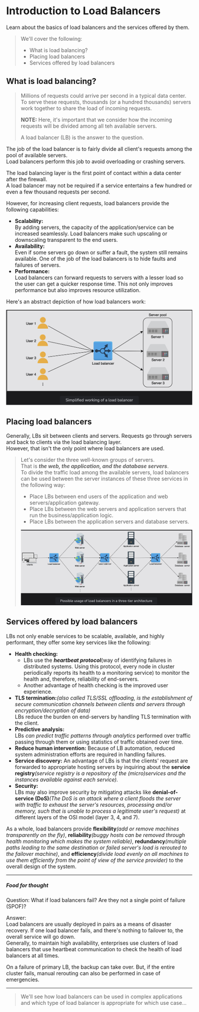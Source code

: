 # Introduction to Load Balancers

Learn about the basics of load balancers and the services offered by them.

> We'll cover the following:
>
> - What is load balancing?
> - Placing load balancers
> - Services offered by load balancers

## What is load balancing?

> Millions of requests could arrive per second in a typical data center. To serve these requests, thousands (or a hundred thousands) servers work together to share the load of incoming requests.
>
> **NOTE:** Here, it's important that we consider how the incoming requests will be divided among all teh available servers.
>
> A load balancer (LB) is the answer to the question.

The job of the load balancer is to fairly divide all client's requests among the pool of available servers.  
 Load balancers perform this job to avoid overloading or crashing servers.

The load balancing layer is the first point of contact within a data center after the firewall.  
A load balancer may not be required if a service entertains a few hundred or even a few thousand requests per second.

However, for increasing client requests, load balancers provide the following capabilities:

- **Scalability:**  
   By adding servers, the capacity of the application/service can be increased seamlessly. Load balancers make such upscaling or downscaling transparent to the end users.
- **Availability:**  
   Even if some servers go down or suffer a fault, the system still remains available. One of the job of the load balancers is to hide faults and failures of servers.
- **Performance:**  
   Load balancers can forward requests to servers with a lesser load so the user can get a quicker response time. This not only improves performance but also improves resource utilization.

Here's an abstract depiction of how load balancers work:

![simplified working of a load balancer](./images/1-1-simplified-working-of-lb.png)

## Placing load balancers

Generally, LBs sit between clients and servers. Requests go through servers and back to clients via the load balancing layer.  
 However, that isn't the only point where load balancers are used.

> Let's consider the three well-known groups of servers.  
>  That is **_the web, the application, and the database servers_**.  
>  To divide the traffic load among the available servers, load balancers can be used between the server instances of these three services in the following way:
>
> - Place LBs between end users of the application and web servers/application gateway.
> - Place LBs between the web servers and application servers that run the business/application logic.
> - Place LBs between the application servers and database servers.
>
> ![possible usage of load balancers in a three-tier architecture](./images/1-2-possible-usage.png)

## Services offered by load balancers

LBs not only enable services to be scalable, available, and highly performant, they offer some key services like the following:

- **Health checking:**
  - LBs use the **_heartbeat protocol_**(way of identifying failures in distributed systems. Using this protocol, every node in cluster periodically reports its health to a monitoring service) to monitor the health and, therefore, reliability of end-servers.
  - Another advantage of health checking is the improved user experience.
- **TLS termination:**_(also called TLS/SSL offloading, is the establishment of secure communication channels between clients and servers through encryption/decryption of data)_  
   LBs reduce the burden on end-servers by handling TLS termination with the client.
- **Predictive analysis:**  
   LBs _can predict traffic patterns through analytics_ performed over traffic passing through them or using statistics of traffic obtained over time.
- **Reduce human intervention:**
  Because of LB automation, reduced system administration efforts are required in handling failures.
- **Service discovery:**
  An advantage of LBs is that the clients' request are forwarded to appropriate hosting servers by inquiring about the **service registry**_(service registry is a repository of the (micro)services and the instances available against each service)._
- **Security:**  
   LBs may also improve security by mitigating attacks like **denial-of-service (DoS)**_(The DoS is an attack where a client floods the server with traffic to exhaust the server's resources, processing and/or memory, such that is unable to process a legitimate user's request)_ at different layers of the OSI model (layer 3, 4, and 7).

As a whole, load balancers provide **flexibility**_(add or remove machines transparently on the fly)_, **reliability**_(buggy hosts can be removed through health monitoring which makes the system reliable)_, **redundancy**_(multiple paths leading to the same destination or failed server's load is rerouted to the failover machine)_, and **efficiency**_(divide load evenly on all machines to use them efficiently from the point of view of the service provider)_ to the overall design of the system.

---

##### Food for thought

Question: What if load balancers fail? Are they not a single point of failure (SPOF)?

Answer:  
 Load balancers are usually deployed in pairs as a means of disaster recovery. If one load balancer fails, and there's nothing to failover to, the overall service will go down.  
 Generally, to maintain high availability, enterprises use clusters of load balancers that use heartbeat communication to check the health of load balancers at all times.

On a failure of primary LB, the backup can take over. But, if the entire cluster fails, manual rerouting can also be performed in case of emergencies.

---

> We'll see how load balancers can be used in complex applications and which type of load balancer is appropriate for which use case...
